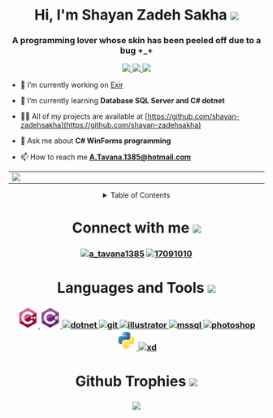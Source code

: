 <h1 align="center">Hi, I'm Shayan Zadeh Sakha <img width="45" src="https://user-images.githubusercontent.com/93381804/146921925-20dd3068-5280-4e9a-bcde-439783f61e02.gif"</h1>
<h3 align="center">A programming lover whose skin has been peeled off due to a bug +_+</h3>
</p>
<p align="center">
  <a href="https://github.com/shayan-zadehsakha/Exir/network/members">
    <img src="https://img.shields.io/github/forks/shayan-zadehsakha/Exir"/> 
  </a>  
  <a href="https://github.com/shayan-zadehsakha/Exir/stargazers">
    <img src="https://img.shields.io/github/stars/shayan-zadehsakha/Exir"/> 
  </a>
  <a href="https://github.com/shayan-zadehsakha/Exir/issues">
    <img src="https://img.shields.io/github/issues/shayan-zadehsakha/Exir"/> 
  </a>
</p>

- 🔭 I’m currently working on [Exir](https://github.com/shayan-zadehsakha/Exir)

- 🌱 I’m currently learning **Database SQL Server and C# dotnet**

- 👨‍💻 All of my projects are available at [https://github.com/shayan-zadehsakha](https://github.com/shayan-zadehsakha)

- 💬 Ask me about **C# WinForms programming**

- 📫 How to reach me **A.Tavana.1385@hotmail.com**

<div align="center">
<center>
 <table>
  <tr>
   <td>
    <img width="512px" align="left" src="https://github-readme-stats.vercel.app/api?username=shayan-zadehsakha&show_icons=true&theme=tokyonight&hide_border=true&locale=en" />
   </td>
   <td>
    <img width="512px" align="right" src="https://github-readme-streak-stats.herokuapp.com/?user=shayan-zadehsakha&theme=tokyonight&hide_border=true" />
   </td>
  </tr>
 </table>
</center>  

  <details>
  <summary>Table of Contents</summary>
  <ol>
    <li>
      <a href="#about-the-project">About The Project</a>
      <ul>
        <li><a href="#built-with">Built With</a></li>
      </ul>
    </li>
    <li>
      <a href="#getting-started">Getting Started</a>
      <ul>
        <li><a href="#prerequisites">Prerequisites</a></li>
        <li><a href="#installation">Installation</a></li>
      </ul>
    </li>
    <li><a href="#usage">Usage</a></li>
    <li><a href="#roadmap">Roadmap</a></li>
    <li><a href="#contributing">Contributing</a></li>
    <li><a href="#license">License</a></li>
    <li><a href="#contact">Contact</a></li>
    <li><a href="#acknowledgments">Acknowledgments</a></li>
  </ol>
</details>

  
<h1 align="center">Connect with me <img width="45" src="https://user-images.githubusercontent.com/93381804/147072364-30e3ae31-5c3a-4ddb-95cf-fb75dd8f5336.png"</h1>
<h3 align="center">
<a href="https://twitter.com/a_tavana1385" target="blank"><img align="center" src="https://raw.githubusercontent.com/rahuldkjain/github-profile-readme-generator/master/src/images/icons/Social/twitter.svg" alt="a_tavana1385" height="30" width="40" /></a>
<a href="https://stackoverflow.com/users/17091010" target="blank"><img align="center" src="https://raw.githubusercontent.com/rahuldkjain/github-profile-readme-generator/master/src/images/icons/Social/stack-overflow.svg" alt="17091010" height="30" width="40" /></a>
</h3>
  
<h1 align="center">Languages and Tools <img width="45" src="https://user-images.githubusercontent.com/93381804/147076270-ce2b2883-c7e4-4b54-b890-ec2e98de46ea.png"</h1>
<h3 align="center"> <a href="https://www.w3schools.com/cpp/" target="_blank" rel="noreferrer"> <img src="https://raw.githubusercontent.com/devicons/devicon/master/icons/cplusplus/cplusplus-original.svg" alt="cplusplus" width="40" height="40"/> </a> <a href="https://www.w3schools.com/cs/" target="_blank" rel="noreferrer"> <img src="https://raw.githubusercontent.com/devicons/devicon/master/icons/csharp/csharp-original.svg" alt="csharp" width="40" height="40"/> </a> <a href="https://dotnet.microsoft.com/" target="_blank" rel="noreferrer"> <img src="https://user-images.githubusercontent.com/93381804/146921022-cb1f659c-fd9e-4555-a8e7-0a4897a4a2bb.png" alt="dotnet" width="40" height="40"/> </a> <a href="https://git-scm.com/" target="_blank" rel="noreferrer"> <img src="https://www.vectorlogo.zone/logos/git-scm/git-scm-icon.svg" alt="git" width="40" height="40"/> </a>  <a href="https://www.adobe.com/in/products/illustrator.html" target="_blank" rel="noreferrer"> <img src="https://user-images.githubusercontent.com/93381804/146919541-f0be8961-950f-40ee-9225-1b585ef22f0f.png" alt="illustrator" width="40" height="40"/> </a> <a href="https://www.microsoft.com/en-us/sql-server" target="_blank" rel="noreferrer"> <img src="https://www.svgrepo.com/show/303229/microsoft-sql-server-logo.svg" alt="mssql" width="40" height="40"/> </a> <a href="https://www.photoshop.com/en" target="_blank" rel="noreferrer"> <img src="https://user-images.githubusercontent.com/93381804/146919022-dfbcfda6-2091-472e-a142-4f661c96df46.png" alt="photoshop" width="40" height="40"/> </a> <a href="https://www.python.org" target="_blank" rel="noreferrer"> <img src="https://raw.githubusercontent.com/devicons/devicon/master/icons/python/python-original.svg" alt="python" width="40" height="40"/> </a> <a href="https://www.adobe.com/products/xd.html" target="_blank" rel="noreferrer"> <img src="https://user-images.githubusercontent.com/93381804/146920209-ed971f8f-1e6b-4c6d-a553-d7a749056dfa.png" alt="xd" width="40" height="40"/> </a> </h3>
  
<h1 align="center">Github Trophies <img width="45" src="https://user-images.githubusercontent.com/93381804/147075527-c3728c04-d5ea-40b7-8d2b-c6d34a38df23.png"</h1>
<h3 align="center">
  <a href="https://github.com/shayan-zadehsakha/Exir"><img src="https://github-profile-trophy.vercel.app/?username=shayan-zadehsakha&theme=tokyonight&no-frame=true"</a> 
</h3>
